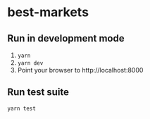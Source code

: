 # best-markets

## Run in development mode

1. `yarn` 
2. `yarn dev`
3. Point your browser to http://localhost:8000

## Run test suite

`yarn test`
